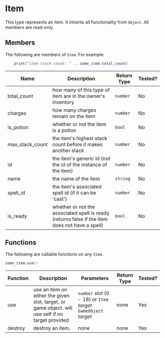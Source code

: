 # Item

This type represents an item. It inherits all functionality from `Object`. All members are read-only.

## Members

The following are members of `Item`. For example:

```lua
    print("item stack count: " .. some_item.total_count)
```

| Name            | Description                                                                                    | Return Type | Tested? |
| --------------- | ---------------------------------------------------------------------------------------------- | ----------- | ------- |
| total_count     | how many of this type of item are in the owner's inventory                                     | `number`    | No      |
| charges         | how many charges remain on the item                                                            | `number`    | No      |
| is_potion       | whether or not the item is a potion                                                            | `bool`      | No      |
| max_stack_count | the item's highest stack count before it makes another stack                                   | `number`    | No      |
| id              | the item's generic Id (not the id of the instance of the item)                                 | `number`    | No      |
| name            | the name of the item                                                                           | `string`    | No      |
| spell_id        | the item's associated spell id (if it can be 'cast')                                           | `number`    | No      |
| is_ready        | whether or not the associated spell is ready (returns false if the item does not have a spell) | `bool`      | No      |

## Functions

The following are callable functions on any `Item`.

```lua
some_item:use()
```

| Function | Description                                                                                       | Parameters                                                        | Return Type | Tested? |
| -------- | ------------------------------------------------------------------------------------------------- | ----------------------------------------------------------------- | ----------- | ------- |
| use      | use an item on either the given slot, target, or game object. will use self if no target provided | `number` _slot_ (0 - 18) or `Item` _target_ `GameObject` _target_ | none        | Yes     |
| destroy  | destroy an item.                                                                                  | none                                                              | none        | Yes     |
